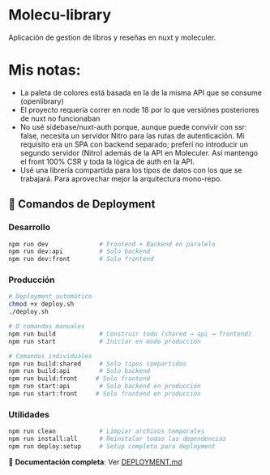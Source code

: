 # Molecu-library

Aplicación de gestion de libros y reseñas en nuxt y moleculer.

# Mis notas:

-   La paleta de colores está basada en la de la misma API que se consume (openlibrary)
-   El proyecto requería correr en node 18 por lo que versiónes posteriores de nuxt no funcionaban
-   No usé sidebase/nuxt-auth porque, aunque puede convivir con ssr: false, necesita un servidor Nitro para las rutas de autenticación. Mi requisito era un SPA con backend separado; preferí no introducir un segundo servidor (Nitro) además de la API en Moleculer. Así mantengo el front 100% CSR y toda la lógica de auth en la API.
-   Usé una librería compartida para los tipos de datos con los que se trabajará. Para aprovechar mejor la arquitectura mono-repo.

## 🚀 Comandos de Deployment

### Desarrollo

```bash
npm run dev              # Frontend + Backend en paralelo
npm run dev:api          # Solo backend
npm run dev:front        # Solo frontend
```

### Producción

```bash
# Deployment automático
chmod +x deploy.sh
./deploy.sh

# O comandos manuales
npm run build            # Construir todo (shared → api → frontend)
npm run start            # Iniciar en modo producción

# Comandos individuales
npm run build:shared     # Solo tipos compartidos
npm run build:api        # Solo backend
npm run build:front     # Solo frontend
npm run start:api        # Solo backend en producción
npm run start:front     # Solo frontend en producción
```

### Utilidades

```bash
npm run clean            # Limpiar archivos temporales
npm run install:all      # Reinstalar todas las dependencias
npm run deploy:setup     # Setup completo para deployment
```

📖 **Documentación completa**: Ver [DEPLOYMENT.md](DEPLOYMENT.md)
